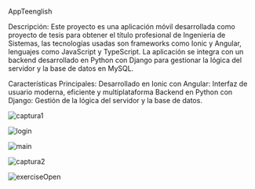 AppTeenglish

Descripción:
Este proyecto es una aplicación móvil desarrollada como proyecto de tesis para obtener el título profesional de Ingenieria de Sistemas, las tecnologías usadas son frameworks como Ionic y Angular, lenguajes como JavaScript y TypeScript.
La aplicación se integra con un backend desarrollado en Python con Django para gestionar la lógica del servidor y la base de datos en MySQL.

Características Principales:
Desarrollado en Ionic con Angular: Interfaz de usuario moderna, eficiente y multiplataforma
Backend en Python con Django: Gestión de la lógica del servidor y la base de datos.

![captura1](https://github.com/jocrugon/appTeenglish/assets/93726141/b8d289d2-5a46-4407-9d91-ac29aec92e95)

![login](https://github.com/jocrugon/appTeenglish/assets/93726141/353da3e4-7679-4157-947d-0fc1bd68a3d5)

![main](https://github.com/jocrugon/appTeenglish/assets/93726141/c865f3fb-da81-4472-8f90-2afdcc62e07d)

![captura2](https://github.com/jocrugon/appTeenglish/assets/93726141/e6220037-a26f-42a2-8bb0-dfa3133038f9)

![exerciseOpen](https://github.com/jocrugon/appTeenglish/assets/93726141/7c794e65-4e5b-4178-9f98-b3cd61b336f6)

